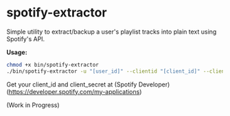 spotify-extractor
=================

Simple utility to extract/backup a user's playlist tracks into plain text using Spotify's API.

**Usage:**
```bash
chmod +x bin/spotify-extractor
./bin/spotify-extractor -u "[user_id]" --clientid "[client_id]" --clientsecret "[client_secret]"
```

Get your client_id and client_secret at (Spotify Developer)(https://developer.spotify.com/my-applications)

(Work in Progress)
